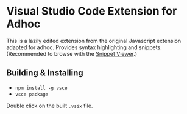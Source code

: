 # Visual Studio Code Extension for Adhoc
This is a lazily edited extension from the original Javascript extension adapted for adhoc.
Provides syntax highlighting and snippets. (Recommended to browse with the [Snippet Viewer](https://marketplace.visualstudio.com/items?itemName=RandomFractalsInc.snippets-viewer).)

## Building & Installing
* `npm install -g vsce`
* `vsce package`

Double click on the built `.vsix` file.
